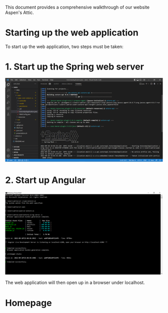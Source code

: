 This document provides a comprehensive walkthrough of our website Aspen's Attic.

# Starting up the web application

To start up the web application, two steps must be taken:

# 1. Start up the Spring web server 
![Spring web server](./website-walkthrough/starting-up/startup-1.png)
# 2. Start up Angular
![Angular](./website-walkthrough/starting-up/startup-2.png)

The web application will then open up in a browser under localhost.

# Homepage
